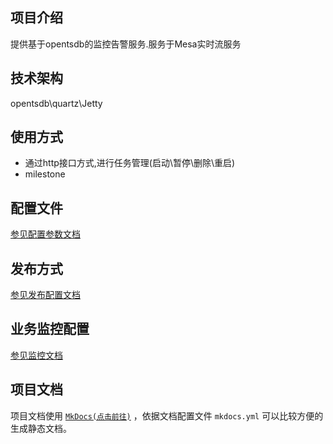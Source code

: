 ## 项目介绍
提供基于opentsdb的监控告警服务.服务于Mesa实时流服务

## 技术架构
opentsdb\quartz\Jetty

## 使用方式
- 通过http接口方式,进行任务管理(启动\暂停\删除\重启)
- milestone



## 配置文件
[参见配置参数文档](how-to-use.md)

## 发布方式
[参见发布配置文档](how-to-publish.md)

## 业务监控配置
[参见监控文档](configured-metrics.md)

## 项目文档
项目文档使用 [`MkDocs(点击前往)`](how-to-use-mkdocs.md) ，依据文档配置文件 `mkdocs.yml` 可以比较方便的生成静态文档。


